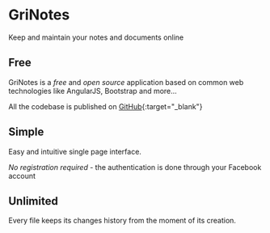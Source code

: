 # GriNotes
Keep and maintain your notes and documents online

## Free

GriNotes is a _free_ and _open source_ application
based on common web technologies like AngularJS, Bootstrap and more...

All the codebase is published on [GitHub](https://github.com/sgchris/grinotes.git){:target="_blank"}

## Simple

Easy and intuitive single page interface.

*No registration required* - the authentication is done through your Facebook account

## Unlimited

Every file keeps its changes history from the moment of its creation.
